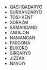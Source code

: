 - QASHQADARYO
- SURXANDARYO
- TOSHKENT
- XORAZM
- SAMARQAND
- ANDIJON
- NAMANGAN
- FARGONA
- BUXORO
- SIRDARYO
- JIZZAX
- NAVOIY
